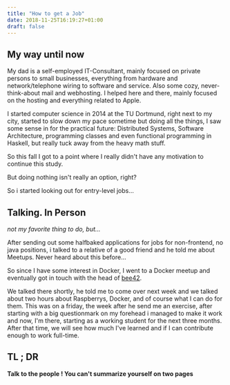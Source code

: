 ```yaml
---
title: "How to get a Job"
date: 2018-11-25T16:19:27+01:00
draft: false
---
```


## My way until now

My dad is a self-employed IT-Consultant, mainly focused on private persons to small businesses, everything from hardware and network/telephone wiring to software and service. Also some cozy, never-think-about mail and webhosting. I helped here and there, mainly focused on the hosting and everything related to Apple.

I started computer science in 2014 at the TU Dortmund, right next to my city, started to slow down my pace sometime but doing all the things, I saw some sense in for the practical future: Distributed Systems, Software Architecture, programming classes and even functional programming in Haskell, but really tuck away from the heavy math stuff. 

So this fall I got to a point where I really didn't have any motivation to continue this study.

But doing nothing isn't really an option, right?

So i started looking out for entry-level jobs...

## Talking. In Person

*not my favorite thing to do, but...*

After sending out some halfbaked applications for jobs for non-frontend, no java positions, i talked to a relative of a good friend and he told me about Meetups. Never heard about this before...

So since I have some interest in Docker, I went to a Docker meetup and eventually got in touch with the head of [bee42](bee42.com).

We talked there shortly, he told me to come over next week and we talked about two hours about Raspberrys, Docker, and of course what I can do for them. This was on a friday, the week after he send me an exercise, after starting with a big questionmark on my forehead i managed to make it work and now, I'm there, starting as a working student for the next three months. After that time, we will see how much I've learned and if I can contribute enough to work full-time.

## TL ; DR

**Talk to the people ! You can't summarize yourself on two pages**
